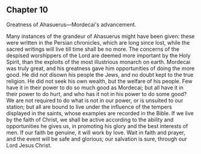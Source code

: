 ## Chapter 10

Greatness of Ahasuerus—Mordecai's advancement.

Many instances of the grandeur of Ahasuerus might have been given: these were written in the Persian chronicles, which are long since lost, while the sacred writings will live till time shall be no more. The concerns of the despised worshippers of the Lord are deemed more important by the Holy Spirit, than the exploits of the most illustrious monarch on earth. Mordecai was truly great, and his greatness gave him opportunities of doing the more good. He did not disown his people the Jews, and no doubt kept to the true religion. He did not seek his own wealth, but the welfare of his people. Few have it in their power to do so much good as Mordecai; but all have it in their power to do hurt, and who has it not in his power to do some good? We are not required to do what is not in our power, or is unsuited to our station; but all are bound to live under the influence of the tempers displayed in the saints, whose examples are recorded in the Bible. If we live by the faith of Christ, we shall be active according to the ability and opportunities he gives us, in promoting his glory and the best interests of men. If our faith be genuine, it will work by love. Wait in faith and prayer, and the event will be safe and glorious; our salvation is sure, through our Lord Jesus Christ.


